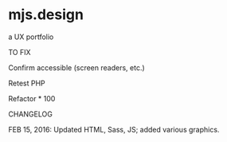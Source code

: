 # mjs.design
a UX portfolio


TO FIX

Confirm accessible (screen readers, etc.)

Retest PHP

Refactor * 100


CHANGELOG

FEB 15, 2016:
Updated HTML, Sass, JS; added various graphics.
